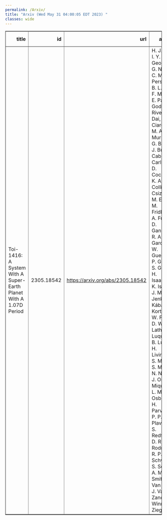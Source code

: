 ```yaml
---
permalink: /Arxiv/
title: "Arxiv (Wed May 31 04:00:05 EDT 2023) "
classes: wide
---
```

<table border="1" class="dataframe">
  <thead>
    <tr style="text-align: right;">
      <th>title</th>
      <th>id</th>
      <th>url</th>
      <th>authors</th>
      <th>Local Authors</th>
    </tr>
  </thead>
  <tbody>
    <tr>
      <td>Toi-1416: A System With A Super-Earth Planet With A 1.07D Period</td>
      <td>2305.18542</td>
      <td><a href="https://arxiv.org/abs/2305.18542" target="_blank">https://arxiv.org/abs/2305.18542</a></td>
      <td>H. J. Deeg, I. Y. Georgieva, G. Nowak, C. M. Persson, B. L. Cale, F. Murgas, E. Pallé, D. Godoy Rivera, F. Dai, D. R. Ciardi, J. M. Akana Murphy, P. G. Beck, C. J. Burke, J. Cabrera, I. Carleo, W. D. Cochran, K. A. Collins, Sz. Csizmadia, M. El Mufti, M. Fridlund, A. Fukui, D. Gandolfi, R. A. García, E. W. Guenther, P. Guerra, S. Grziwa, H. Isaacson, K. Isogai, J. M. Jenkins, P. Kábath, J. Korth, K. W. F. Lam, D. W. Latham, R. Luque, M. B. Lund, J. H. Livingston, S. Mathis, S. Mathur, N. Narita, J. Orell-Miquel, H. L. M. Osborne, H. Parviainen, P. P. Plavchan, S. Redfield, D. R. Rodriguez, R. P. Schwarz, S. Seager, A. M. S. Smith, V. Van Eylen, J. Van Zandt, J. N Winn, C. Ziegler</td>
      <td>Smita Mathur</td>
    </tr>
  </tbody>
</table>